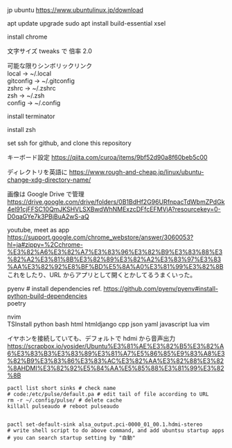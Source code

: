 jp ubuntu
https://www.ubuntulinux.jp/download

apt update upgrade
sudo apt install build-essential xsel

install chrome

文字サイズ
tweaks で 倍率 2.0

可能な限りシンボリックリンク  
local -> ~/.local  
gitconfig -> ~/.gitconfig  
zshrc -> ~/.zshrc  
zsh -> ~/.zsh  
config -> ~/.config  

install terminator

install zsh

set ssh for github, and clone this repository

キーボード設定
https://qiita.com/curoa/items/9bf52d90a8f60beb5c00

ディレクトリを英語に
https://www.rough-and-cheap.jp/linux/ubuntu-change-xdg-directory-name/


画像は Google Drive で管理
https://drive.google.com/drive/folders/0B1BdHf2G96URfnpacTdWbmZPdGk4el91cjFFSC10QmJKSHVLSXBwdWhNMExzcDFfcEFMVjA?resourcekey=0-D0qaGYe7k3PBjBuA2wS-aQ

youtube, meet as app
https://support.google.com/chrome_webstore/answer/3060053?hl=ja#zippy=%2Cchrome-%E3%82%A6%E3%82%A7%E3%83%96%E3%82%B9%E3%83%88%E3%82%A2%E3%81%8B%E3%82%89%E3%82%A2%E3%83%97%E3%83%AA%E3%82%92%E8%BF%BD%E5%8A%A0%E3%81%99%E3%82%8B
これをしたり、URL からアプリとして開くとかしてるうまくいった。

pyenv  # install dependencies ref. https://github.com/pyenv/pyenv#install-python-build-dependencies  
poetry  

nvim  
TSInstall python bash html htmldjango cpp json yaml javascript lua vim


イヤホンを接続していても、デフォルトで hdmi から音声出力
https://scrapbox.io/yosider/Ubuntu%E3%81%AE%E3%82%B5%E3%82%A6%E3%83%B3%E3%83%89%E3%81%A7%E5%86%85%E9%83%A8%E3%82%B9%E3%83%86%E3%83%AC%E3%82%AA%E3%82%88%E3%82%8AHDMI%E3%82%92%E5%84%AA%E5%85%88%E3%81%99%E3%82%8B
```
pactl list short sinks # check name
# code:/etc/pulse/default.pa # edit tail of file according to URL
rm -r ~/.config/pulse/ # delete cache
killall pulseaudo # reboot pulseaudo


pactl set-default-sink alsa_output.pci-0000_01_00.1.hdmi-stereo
# write shell script to do above command, and add ubuntsu startup apps
# you can search startup setting by "自動"
```
